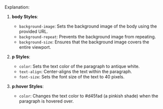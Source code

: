 

Explanation:

1. **body Styles**:
   - `background-image`: Sets the background image of the body using the provided URL.
   - `background-repeat`: Prevents the background image from repeating.
   - `background-size`: Ensures that the background image covers the entire viewport.

2. **p Styles**:
   - `color`: Sets the text color of the paragraph to antique white.
   - `text-align`: Center-aligns the text within the paragraph.
   - `font-size`: Sets the font size of the text to 40 pixels.

3. **p:hover Styles**:
   - `color`: Changes the text color to #d45fad (a pinkish shade) when the paragraph is hovered over.
